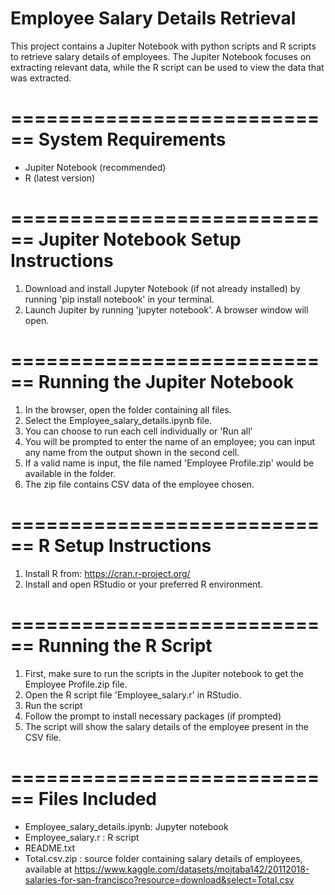
# Employee Salary Details Retrieval

This project contains a Jupiter Notebook with python scripts and R scripts to retrieve salary details of employees. The Jupiter Notebook focuses on extracting relevant data, while the R script can be used to view the data that was extracted.

============================
System Requirements
============================
- Jupiter Notebook (recommended)
- R (latest version)

============================
Jupiter Notebook Setup Instructions
============================
1. Download and install Jupyter Notebook (if not already installed) by running 'pip install notebook' in your terminal.
2. Launch Jupiter by running 'jupyter notebook'. A browser window will open.

============================
Running the Jupiter Notebook
============================
1. In the browser, open the folder containing all files.
2. Select the Employee_salary_details.ipynb file.
3. You can choose to run each cell individually or 'Run all'
4. You will be prompted to enter the name of an employee; you can input any name from the output shown in the second cell.
5. If a valid name is input, the file named 'Employee Profile.zip' would be available in the folder.
6. The zip file contains CSV data of the employee chosen.


============================
R Setup Instructions
============================
1. Install R from: https://cran.r-project.org/
2. Install and open RStudio or your preferred R environment.

============================
Running the R Script
============================
1. First, make sure to run the scripts in the Jupiter notebook to get the Employee Profile.zip file.
2. Open the R script file 'Employee_salary.r'  in RStudio.
3. Run the script
4. Follow the prompt to install necessary packages (if prompted)
5. The script will show the salary details of the employee present in the CSV file.

============================
Files Included
============================
- Employee_salary_details.ipynb: Jupyter notebook
- Employee_salary.r : R script
- README.txt
- Total.csv.zip : source folder containing salary details of employees, available at https://www.kaggle.com/datasets/mojtaba142/20112018-salaries-for-san-francisco?resource=download&select=Total.csv 
